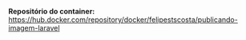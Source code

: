 **Repositório do container:** https://hub.docker.com/repository/docker/felipestscosta/publicando-imagem-laravel
